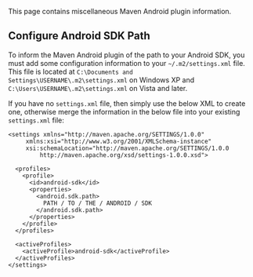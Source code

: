 This page contains miscellaneous Maven Android plugin information.

## Configure Android SDK Path ##

To inform the Maven Android plugin of the path to your Android SDK, you must add some configuration information to your `~/.m2/settings.xml` file. This file is located at `C:\Documents and Settings\USERNAME\.m2\settings.xml` on Windows XP and `C:\Users\USERNAME\.m2\settings.xml` on Vista and later.

If you have no `settings.xml` file, then simply use the below XML to create one, otherwise merge the information in the below file into your existing `settings.xml` file:

```
<settings xmlns="http://maven.apache.org/SETTINGS/1.0.0"
     xmlns:xsi="http://www.w3.org/2001/XMLSchema-instance"
     xsi:schemaLocation="http://maven.apache.org/SETTINGS/1.0.0
         http://maven.apache.org/xsd/settings-1.0.0.xsd">

  <profiles>
    <profile>
      <id>android-sdk</id>
      <properties>
        <android.sdk.path>
          PATH / TO / THE / ANDROID / SDK
        </android.sdk.path>
      </properties>
    </profile>
  </profiles>

  <activeProfiles>
    <activeProfile>android-sdk</activeProfile>
  </activeProfiles>
</settings>
```